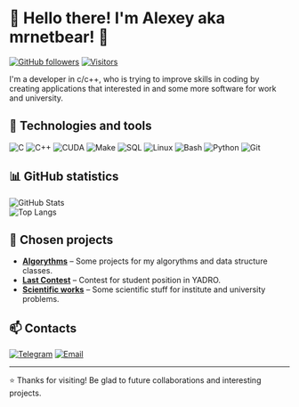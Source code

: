 # 🚀 Hello there! I'm Alexey aka mrnetbear! 👋

[![GitHub followers](https://img.shields.io/github/followers/mrnetbear?style=social)](https://github.com/mrnetbear)
[![Visitors](https://visitor-badge.laobi.icu/badge?page_id=mrnetbear.mrnetbear)](https://github.com/mrnetbear)

I'm a developer in c/c++, who is trying to improve skills in coding by creating applications that interested in and some more software for work and university.

## 🔧 Technologies and tools  

![C](https://img.shields.io/badge/-C-A8B9CC?logo=c&logoColor=white)
![C++](https://img.shields.io/badge/-C++-00599C?logo=c%2B%2B&logoColor=white)
![CUDA](https://img.shields.io/badge/-CUDA-76B900?logo=nvidia&logoColor=white)
![Make](https://img.shields.io/badge/-Make-003366?logo=cmake&logoColor=white)
![SQL](https://img.shields.io/badge/-SQL-4479A1?logo=postgresql&logoColor=white)
![Linux](https://img.shields.io/badge/-Linux-FCC624?logo=linux&logoColor=black)
![Bash](https://img.shields.io/badge/-Bash-4EAA25?logo=gnu-bash&logoColor=white)
![Python](https://img.shields.io/badge/-Python-3776AB?logo=python&logoColor=white)
![Git](https://img.shields.io/badge/-Git-F05032?logo=git&logoColor=white)

## 📊 GitHub statistics  

![GitHub Stats](https://github-readme-stats.vercel.app/api?username=mrnetbear&show_icons=true&theme=radical&hide_border=true)  
![Top Langs](https://github-readme-stats.vercel.app/api/top-langs/?username=mrnetbear&layout=compact&theme=radical&hide_border=true)

## 📌 Chosen projects

- **[Algorythms](https://github.com/mrnetbear/Alg-progs)** – Some projects for my algorythms and data structure classes.  
- **[Last Contest](https://github.com/mrnetbear/yadro_test)** – Contest for student position in YADRO.  
- **[Scientific works](https://github.com/mrnetbear/macros)** – Some scientific stuff for institute and university problems.  

## 📫 Contacts  

[![Telegram](https://img.shields.io/badge/-Telegram-26A5E4?logo=telegram&logoColor=white)](https://t.me/mrnetlex)
[![Email](https://img.shields.io/badge/-Email-D14836?logo=gmail&logoColor=white)](mailto:akonotop03@mail.ru)

---

⭐ Thanks for visiting! Be glad to future collaborations and interesting projects.  
